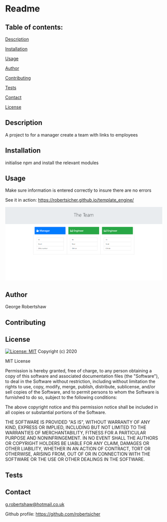 
  # Readme


  ## Table of contents:
  
  [Description](##description)
  
  [Installation](##installation)
  
  [Usage](##usage)
  
  [Author](##author)
  
  [Contributing](##contributing)
  
  [Tests](##tests)
  
  [Contact](##contact)

  [License](##license)
  
  ## Description
  A project to for a manager create a team with links to employees
  
  
  ## Installation 
  initialise npm and install the relevant modules 
  
  ## Usage
  Make sure information is entered correctly to insure there are no errors
  
  See it in action:
  https://robertsicher.github.io/template_engine/
  
  ![An image of it in action ](./application-image.PNG)
  
  
  ## Author
  George Robertshaw
  
  ## Contributing
  

  ## License
  
[![License: MIT](https://img.shields.io/badge/License-MIT-yellow.svg)](https://opensource.org/licenses/MIT)
Copyright (c) 2020

MIT License

Permission is hereby granted, free of charge, to any person obtaining a copy
of this software and associated documentation files (the "Software"), to deal
in the Software without restriction, including without limitation the rights
to use, copy, modify, merge, publish, distribute, sublicense, and/or sell
copies of the Software, and to permit persons to whom the Software is
furnished to do so, subject to the following conditions:

The above copyright notice and this permission notice shall be included in all
copies or substantial portions of the Software.

THE SOFTWARE IS PROVIDED "AS IS", WITHOUT WARRANTY OF ANY KIND, EXPRESS OR
IMPLIED, INCLUDING BUT NOT LIMITED TO THE WARRANTIES OF MERCHANTABILITY,
FITNESS FOR A PARTICULAR PURPOSE AND NONINFRINGEMENT. IN NO EVENT SHALL THE
AUTHORS OR COPYRIGHT HOLDERS BE LIABLE FOR ANY CLAIM, DAMAGES OR OTHER
LIABILITY, WHETHER IN AN ACTION OF CONTRACT, TORT OR OTHERWISE, ARISING FROM,
OUT OF OR IN CONNECTION WITH THE SOFTWARE OR THE USE OR OTHER DEALINGS IN THE
SOFTWARE.

  ## Tests 
  
  
  
  ## Contact 
  g.robertshaw@hotmail.co.uk

  Github profile: 
  https://github.com/robertsicher
 
  
